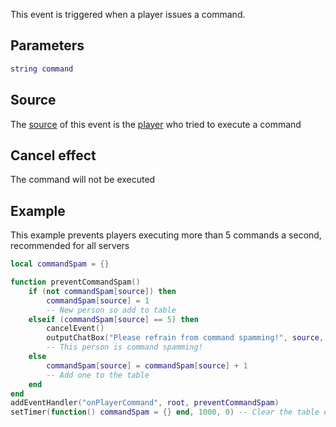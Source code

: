 This event is triggered when a player issues a command.

Parameters
----------

``` lua
string command
```

Source
------

The [source](/event_system#Event_source.md "wikilink") of this event is the [player](/player.md "wikilink") who tried to execute a command

Cancel effect
-------------

The command will not be executed

Example
-------

This example prevents players executing more than 5 commands a second, recommended for all servers

``` lua
local commandSpam = {}

function preventCommandSpam()
    if (not commandSpam[source]) then
        commandSpam[source] = 1
        -- New person so add to table
    elseif (commandSpam[source] == 5) then
        cancelEvent()
        outputChatBox("Please refrain from command spamming!", source, 255, 0, 0)
        -- This person is command spamming!
    else
        commandSpam[source] = commandSpam[source] + 1
        -- Add one to the table
    end
end
addEventHandler("onPlayerCommand", root, preventCommandSpam)
setTimer(function() commandSpam = {} end, 1000, 0) -- Clear the table every second
```
